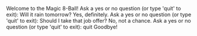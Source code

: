 Welcome to the Magic 8-Ball!
Ask a yes or no question (or type 'quit' to exit): Will it rain tomorrow?
Yes, definitely.
Ask a yes or no question (or type 'quit' to exit): Should I take that job offer?
No, not a chance.
Ask a yes or no question (or type 'quit' to exit): quit
Goodbye!

